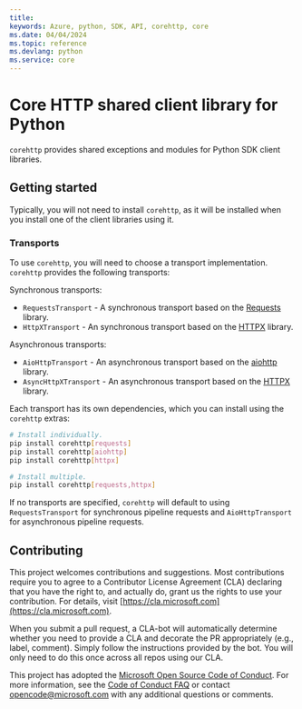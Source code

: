 ```yaml
---
title: 
keywords: Azure, python, SDK, API, corehttp, core
ms.date: 04/04/2024
ms.topic: reference
ms.devlang: python
ms.service: core
---
```


# Core HTTP shared client library for Python

`corehttp` provides shared exceptions and modules for Python SDK client libraries.

## Getting started

Typically, you will not need to install `corehttp`, as it will be installed when you install one of the client libraries using it.

### Transports

To use `corehttp`, you will need to choose a transport implementation. `corehttp` provides the following transports:

Synchronous transports:
- `RequestsTransport` - A synchronous transport based on the [Requests](https://requests.readthedocs.io/en/master/) library.
- `HttpXTransport` - An synchronous transport based on the [HTTPX](https://www.python-httpx.org/) library.

Asynchronous transports:
- `AioHttpTransport` - An asynchronous transport based on the [aiohttp](https://docs.aiohttp.org/en/stable/) library.
- `AsyncHttpXTransport` -  An asynchronous transport based on the [HTTPX](https://www.python-httpx.org/) library.

Each transport has its own dependencies, which you can install using the `corehttp` extras:

```bash
# Install individually.
pip install corehttp[requests]
pip install corehttp[aiohttp]
pip install corehttp[httpx]

# Install multiple.
pip install corehttp[requests,httpx]
```

If no transports are specified, `corehttp` will default to using `RequestsTransport` for synchronous pipeline requests and `AioHttpTransport` for asynchronous pipeline requests.

## Contributing

This project welcomes contributions and suggestions. Most contributions require
you to agree to a Contributor License Agreement (CLA) declaring that you have
the right to, and actually do, grant us the rights to use your contribution.
For details, visit [https://cla.microsoft.com](https://cla.microsoft.com).

When you submit a pull request, a CLA-bot will automatically determine whether
you need to provide a CLA and decorate the PR appropriately (e.g., label,
comment). Simply follow the instructions provided by the bot. You will only
need to do this once across all repos using our CLA.

This project has adopted the
[Microsoft Open Source Code of Conduct](https://opensource.microsoft.com/codeofconduct/).
For more information, see the
[Code of Conduct FAQ](https://opensource.microsoft.com/codeofconduct/faq/)
or contact [opencode@microsoft.com](mailto:opencode@microsoft.com) with any
additional questions or comments.



